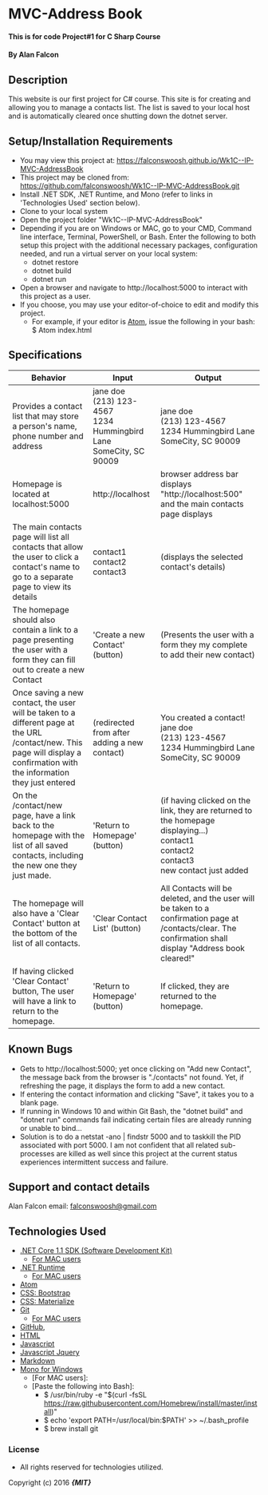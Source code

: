 # MVC-Address Book

#### This is for code Project#1 for C Sharp Course

#### By **Alan Falcon**

## Description

This website is our first project for C# course. This site is for creating and allowing you to manage a contacts list. The list is saved to your local host and is automatically cleared once shutting down the dotnet server.

## Setup/Installation Requirements

* You may view this project at: https://falconswoosh.github.io/Wk1C--IP-MVC-AddressBook
* This project may be cloned from:  https://github.com/falconswoosh/Wk1C--IP-MVC-AddressBook.git
* Install .NET SDK, .NET Runtime, and Mono (refer to links in 'Technologies Used' section below).
* Clone to your local system
* Open the project folder "Wk1C--IP-MVC-AddressBook"
* Depending if you are on Windows or MAC, go to your CMD, Command line interface, Terminal, PowerShell, or Bash. Enter the following to both setup this project with the additional necessary packages, configuration needed, and run a virtual server on your local system:
  * dotnet restore
  * dotnet build
  * dotnet run
* Open a browser and navigate to http://localhost:5000 to interact with this project as a user.
* If you choose, you may use your editor-of-choice to edit and modify this project.
    * For example, if your editor is [Atom](https://flight-manual.atom.io/getting-started/sections/installing-atom/), issue the following in your bash:
    $ Atom index.html

## Specifications    
| Behavior | Input | Output |
|---|---|---|
| Provides a contact list that may store a person's name, phone number and address |  jane doe<br />(213) 123-4567<br />1234 Hummingbird Lane<br />SomeCity, SC 90009 | jane doe<br />(213) 123-4567<br />1234 Hummingbird Lane<br />SomeCity, SC 90009 |
| Homepage is located at localhost:5000  | http://localhost | browser address bar displays "http://localhost:500" and the main contacts page displays |
| The main contacts page will list all contacts that allow the user to click  a contact's name to go to a separate page to view its details | contact1<br />contact2<br />contact3| (displays the selected contact's details)|
| The homepage should also contain a link to a page presenting the user with a form they can fill out to create a new Contact | 'Create a new Contact' (button) | (Presents the user with a form they my complete to add their new contact) |
|  Once saving a new contact, the user will be taken to a different page at the URL /contact/new. This page will display a confirmation with the information they just entered | (redirected from after adding a new contact) | You created a contact!<br />jane doe<br />(213) 123-4567<br />1234 Hummingbird Lane<br />SomeCity, SC 90009
| On the /contact/new page, have a link back to the homepage with the list of all saved contacts, including the new one they just made. | 'Return to Homepage' (button)| (if having clicked on the link, they are returned to the homepage displaying...)<br />contact1<br />contact2<br />contact3<br />new contact just added|
| The homepage will also have a 'Clear Contact' button at the bottom of the list of all contacts. | 'Clear Contact List' (button) | All Contacts will be deleted, and the user will be taken to a confirmation page at /contacts/clear. The confirmation shall display "Address book cleared!"|
| If having clicked 'Clear Contact' button, The user will have a link to return to the homepage. | 'Return to Homepage' (button)| If clicked, they are returned to the homepage.|


## Known Bugs

* Gets to http://localhost:5000; yet once clicking on "Add new Contact", the message back from the browser is "./contacts" not found. Yet, if refreshing the page, it displays the form to add a new contact.
* If entering the contact information and clicking "Save", it takes you to a blank page.
* If running in Windows 10 and within Git Bash, the "dotnet build" and "dotnet run" commands fail indicating certain files are already running or unable to bind...
* Solution is to do a netstat -ano | findstr 5000 and to taskkill the PID associated with port 5000. I am not confident that all related sub-processes are killed as well since this project at the current status experiences intermittent success and failure.

## Support and contact details

Alan Falcon email: [falconswoosh@gmail.com](falconswoosh@gmail.com)

## Technologies Used


* [.NET Core 1.1 SDK (Software Development Kit)](https://download.microsoft.com/download/F/4/F/F4FCB6EC-5F05-4DF8-822C-FF013DF1B17F/dotnet-dev-win-x64.1.1.4.exe)
  * [For MAC users](https://download.microsoft.com/download/F/4/F/F4FCB6EC-5F05-4DF8-822C-FF013DF1B17F/dotnet-dev-osx-x64.1.1.4.pkg)
* [.NET Runtime](https://download.microsoft.com/download/6/F/B/6FB4F9D2-699B-4A40-A674-B7FF41E0E4D2/dotnet-win-x64.1.1.4.exe)
  * [For MAC users](https://download.microsoft.com/download/6/F/B/6FB4F9D2-699B-4A40-A674-B7FF41E0E4D2/dotnet-osx-x64.1.1.4.pkg)
* [Atom](http://flight-manual.atom.io/getting-started/sections/why-atom/)
* [CSS: Bootstrap](https://www.google.com/url?sa=t&rct=j&q=&esrc=s&source=web&cd=1&cad=rja&uact=8&ved=0ahUKEwjswubPlLnWAhVGVRQKHaRLBkgQFggmMAA&url=https%3A%2F%2Fgetbootstrap.com%2Fcss%2F&usg=AFQjCNFpcAPIPLCu0F7w2NDTOafHdV8Pkw)
* [CSS: Materialize](http://materializecss.com/forms.html)
* [Git](https://git-for-windows.github.io/)
  * [For MAC users](https://git-for-windows.github.io/)
* [GitHub](https://github.com/),
* [HTML](http://htmlreference.io/)
* [Javascript](https://github.com/falconswoosh/intrWk2-tracksuggester)
* [Javascript Jquery](https://www.google.com/url?sa=t&rct=j&q=&esrc=s&source=web&cd=1&cad=rja&uact=8&ved=0ahUKEwiBj_WJlbnWAhWBLhQKHfHUAQEQFggmMAA&url=https%3A%2F%2Fjquery.com%2F&usg=AFQjCNFnz7C6MAXGLm7pVcOD_LrOjJUUiA)
* [Markdown](https://en.wikipedia.org/wiki/Markdown)
* [Mono for Windows](http://www.mono-project.com/download/#download-win)
  *  [For MAC users]:
    *  [Paste the following into Bash]:
        *  $ /usr/bin/ruby -e "$(curl -fsSL https://raw.githubusercontent.com/Homebrew/install/master/install)"
        *  $ echo 'export PATH=/usr/local/bin:$PATH' >> ~/.bash_profile
        *  $ brew install git              

### License
* All rights reserved for technologies utilized.

Copyright (c) 2016 **_{MIT}_**
